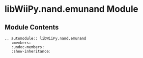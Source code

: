 # libWiiPy.nand.emunand Module

## Module Contents

```{eval-rst}
.. automodule:: libWiiPy.nand.emunand
   :members:
   :undoc-members:
   :show-inheritance:
```
